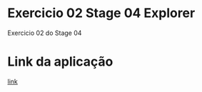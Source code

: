 # Exercicio 02 Stage 04 Explorer
Exercicio 02 do Stage 04

# Link da aplicação
[link](https://jonasncsantos.github.io/Exercicio-02-Stage-04-Explorer/)
